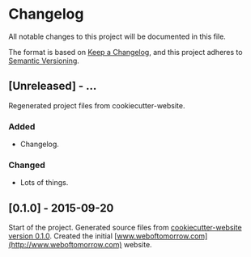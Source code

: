 # Changelog

All notable changes to this project will be documented in this file.

The format is based on [Keep a Changelog](https://keepachangelog.com/en/1.0.0/),
and this project adheres to [Semantic Versioning](https://semver.org/spec/v2.0.0.html).

<!--
Not every commit is added to this list, but many items listed are taken from the
git commit messages (`git shortlog 0.7.0..origin/develop`).

Types of changes

- **Added** for new features.
- **Changed** for changes in existing functionality.
- **Deprecated** for soon-to-be removed features.
- **Removed** for now removed features.
- **Fixed** for any bug fixes.
- **Security** in case of vulnerabilities.
-->

## [Unreleased] - ...

<!-- TODO: update changelog when developing -->

Regenerated project files from cookiecutter-website.

### Added

- Changelog.

### Changed

- Lots of things.

## [0.1.0] - 2015-09-20

Start of the project. Generated source files from
[cookiecutter-website version 0.1.0](https://github.com/jkenlooper/cookiecutter-website).
Created the initial [www.weboftomorrow.com](http://www.weboftomorrow.com) website.
